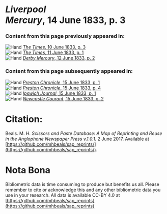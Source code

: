 # *Liverpool Mercury*, 14 June 1833, p. 3  
  
### Content from this page previously appeared in:  
![Hand](http://scissorsandpaste.net/wp-content/uploads/2017/06/smallhandpointer.png) [*The Times*, 10 June 1833, p. 3](https://mhbeals.github.io/sap_html/The-Times/The-Times-10-June-1833-p-3)  
![Hand](http://scissorsandpaste.net/wp-content/uploads/2017/06/smallhandpointer.png) [*The Times*, 11 June 1833, p. 1](https://mhbeals.github.io/sap_html/The-Times/The-Times-11-June-1833-p-1)  
![Hand](http://scissorsandpaste.net/wp-content/uploads/2017/06/smallhandpointer.png) [*Derby Mercury*, 12 June 1833, p. 2](https://mhbeals.github.io/sap_html/Derby-Mercury/Derby-Mercury-12-June-1833-p-2)  
  
### Content from this page subsequently appeared in:  
![Hand](http://scissorsandpaste.net/wp-content/uploads/2017/06/smallhandpointer.png) [*Preston Chronicle*, 15 June 1833, p. 1](https://mhbeals.github.io/sap_html/Preston-Chronicle/Preston-Chronicle-15-June-1833-p-1)  
![Hand](http://scissorsandpaste.net/wp-content/uploads/2017/06/smallhandpointer.png) [*Preston Chronicle*, 15 June 1833, p. 4](https://mhbeals.github.io/sap_html/Preston-Chronicle/Preston-Chronicle-15-June-1833-p-4)  
![Hand](http://scissorsandpaste.net/wp-content/uploads/2017/06/smallhandpointer.png) [*Ipswich Journal*, 15 June 1833, p. 1](https://mhbeals.github.io/sap_html/Ipswich-Journal/Ipswich-Journal-15-June-1833-p-1)  
![Hand](http://scissorsandpaste.net/wp-content/uploads/2017/06/smallhandpointer.png) [*Newcastle Courant*, 15 June 1833, p. 2](https://mhbeals.github.io/sap_html/Newcastle-Courant/Newcastle-Courant-15-June-1833-p-2)  


# Citation: 

Beals. M. H. *Scissors and Paste Database: A Map of Reprinting and Reuse in the Anglophone Newspaper Press v.1.0.1.* 2 June 2017. Available at [https://github.com/mhbeals/sap_reprints/](https://github.com/mhbeals/sap_reprints/). 

# Nota Bona

Bibliometric data is time consuming to produce but benefits us all. Please remember to cite or acknowledge this and any other bibliometric data you use in your research. All data is available CC-BY 4.0 at [https://github.com/mhbeals/sap_reprints](https://github.com/mhbeals/sap_reprints)